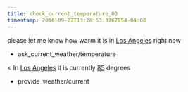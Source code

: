 ```yaml
---
title: check_current_temperature_03
timestamp: 2016-09-27T13:28:53.3767854-04:00
---
```


please let me know how warm it is in [Los Angeles](City) right now
* ask_current_weather/temperature

< In [Los Angeles](City) it is currently [85](temperature) degrees
* provide_weather/current

